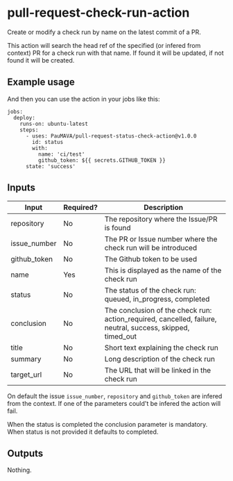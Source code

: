 # pull-request-check-run-action
Create or modify a check run by name on the latest commit of a PR.

This action will search the head ref of the specified (or infered from context) PR for a check run with that name. If found it will be updated, if not found it will be created.

## Example usage
And then you can use the action in your jobs like this:

```
jobs:
  deploy:
    runs-on: ubuntu-latest
    steps:
      - uses: PauMAVA/pull-request-status-check-action@v1.0.0
        id: status
        with:
          name: 'ci/test'
          github_token: ${{ secrets.GITHUB_TOKEN }}
	  state: 'success'
```
## Inputs

| Input | Required? | Description |
| ----- | --------- | ----------- |
| repository | No | The repository where the Issue/PR is found |
| issue_number | No | The PR or Issue number where the check run will be introduced |
| github_token | No | The Github token to be used |
| name | Yes | This is displayed as the name of the check run |
| status | No | The status of the check run: queued, in_progress, completed |
| conclusion | No | The conclusion of the check run: action_required, cancelled, failure, neutral, success, skipped, timed_out |
| title | No | Short text explaining the check run |
| summary | No | Long description of the check run |
| target_url | No | The URL that will be linked in the check run |

On default the issue `issue_number`, `repository` and `github_token` are infered from the context. If one of the parameters could't be infered the action will fail.

When the status is completed the conclusion parameter is mandatory. When status is not provided it defaults to completed.

## Outputs
Nothing.
